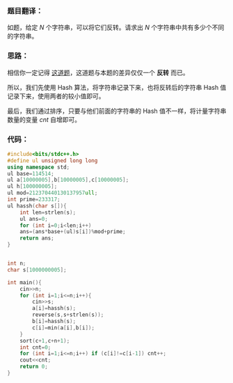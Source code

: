 ### 题目翻译：

如题，给定 $N$ 个字符串，可以将它们反转。请求出 $N$ 个字符串中共有多少个不同的字符串。

### 思路：

相信你一定记得 [这道题](https://www.luogu.com.cn/problem/P3370)，这道题与本题的差异仅仅一个 **反转** 而已。

所以，我们先使用 Hash 算法，将字符串记录下来，也将反转后的字符串 Hash 值记录下来，使用两者的较小值即可。

最后，我们通过排序，只要与他们前面的字符串的 Hash 值不一样，将计量字符串数量的变量 $cnt$ 自增即可。

### 代码：

```cpp
#include<bits/stdc++.h>
#define ul unsigned long long
using namespace std;
ul base=114514;
ul a[10000005],b[10000005],c[10000005];
ul h[100000005]; 
ul mod=212370440130137957ull;
int prime=233317; 
ul hassh(char s[]){
	int len=strlen(s);
	ul ans=0;
	for (int i=0;i<len;i++)
	ans=(ans*base+(ul)s[i])%mod+prime;
	return ans;
}


int n;
char s[1000000005];

int main(){
	cin>>n;
	for (int i=1;i<=n;i++){
		cin>>s;
		a[i]=hassh(s);
		reverse(s,s+strlen(s));
		b[i]=hassh(s);
		c[i]=min(a[i],b[i]);
	}
	sort(c+1,c+n+1);
	int cnt=0;
	for (int i=1;i<=n;i++) if (c[i]!=c[i-1]) cnt++;
	cout<<cnt;
	return 0;
}

```
